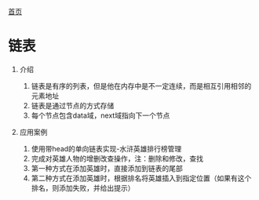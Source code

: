 [首页](../README.md)
# 链表
1. 介绍
    1. 链表是有序的列表，但是他在内存中是不一定连续，而是相互引用相邻的元素地址
    2. 链表是通过节点的方式存储
    3. 每个节点包含data域，next域指向下一个节点
    
2. 应用案例
    1. 使用带head的单向链表实现-水浒英雄排行榜管理
    2. 完成对英雄人物的增删改查操作，注：删除和修改，查找
    3. 第一种方式在添加英雄时，直接添加到链表的尾部
    4. 第二种方式在添加英雄时，根据排名将英雄插入到指定位置（如果有这个排名，则添加失败，并给出提示）